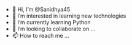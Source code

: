 - 👋 Hi, I’m @Sanidhya45
- 👀 I’m interested in learning new technologies
- 🌱 I’m currently learning Python
- 💞️ I’m looking to collaborate on ...
- 📫 How to reach me ...

<!---
Sanidhya45/Sanidhya45 is a ✨ special ✨ repository because its `README.md` (this file) appears on your GitHub profile.
You can click the Preview link to take a look at your changes.
--->
